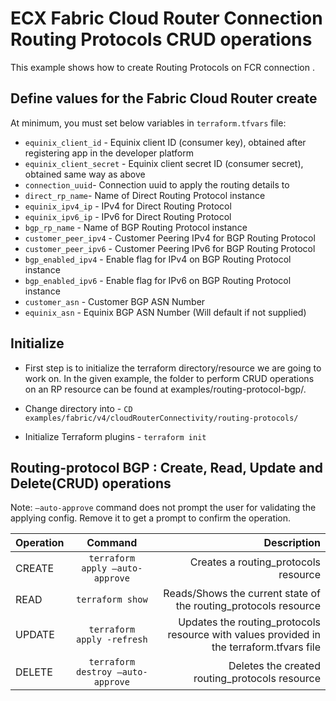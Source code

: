 # ECX Fabric Cloud Router Connection Routing Protocols CRUD operations
This example shows how to create Routing Protocols on FCR connection .

## Define values for the Fabric Cloud Router create
At minimum, you must set below variables in `terraform.tfvars` file:
- `equinix_client_id` - Equinix client ID (consumer key), obtained after
  registering app in the developer platform
- `equinix_client_secret` - Equinix client secret ID (consumer secret),
  obtained same way as above
- `connection_uuid`- Connection uuid to apply the routing details to
- `direct_rp_name`- Name of Direct Routing Protocol instance 
- `equinix_ipv4_ip` - IPv4 for Direct Routing Protocol
- `equinix_ipv6_ip` - IPv6 for Direct Routing Protocol
- `bgp_rp_name` - Name of BGP Routing Protocol instance 
- `customer_peer_ipv4` - Customer Peering IPv4 for BGP Routing Protocol
- `customer_peer_ipv6` - Customer Peering IPv6 for BGP Routing Protocol
- `bgp_enabled_ipv4` - Enable flag for IPv4 on BGP Routing Protocol instance
- `bgp_enabled_ipv6` - Enable flag for IPv6 on BGP Routing Protocol instance
- `customer_asn` - Customer BGP ASN Number
- `equinix_asn` - Equinix BGP ASN Number (Will default if not supplied)

## Initialize
- First step is to initialize the terraform directory/resource we are going to work on.
  In the given example, the folder to perform CRUD operations on an RP resource can be found at examples/routing-protocol-bgp/.

- Change directory into - `CD examples/fabric/v4/cloudRouterConnectivity/routing-protocols/`
- Initialize Terraform plugins - `terraform init`

## Routing-protocol BGP : Create, Read, Update and Delete(CRUD) operations
Note: `–auto-approve` command does not prompt the user for validating the applying config. Remove it to get a prompt to confirm the operation.

| Operation |              Command              |                                                                              Description |
|:----------|:---------------------------------:|-----------------------------------------------------------------------------------------:|
| CREATE    |  `terraform apply –auto-approve`  |                                                     Creates a routing_protocols resource |
| READ      |         `terraform show`          |                          Reads/Shows the current state of the routing_protocols resource |
| UPDATE    |    `terraform apply -refresh`     | Updates the routing_protocols resource with values provided in the terraform.tfvars file |
| DELETE    | `terraform destroy –auto-approve` |                                           Deletes the created routing_protocols resource |